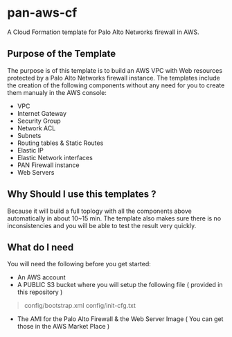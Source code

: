# pan-aws-cf
A Cloud Formation template for Palo Alto Networks firewall in AWS.

## Purpose of the Template
The purpose is of this template is to build an AWS VPC with Web resources protected by a Palo Alto Networks firewall instance.
The templates include the creation of the following components without any need for you to create them  manualy in the AWS console:
- VPC
- Internet Gateway
- Security Group
- Network ACL
- Subnets
- Routing tables &  Static Routes
- Elastic IP
- Elastic Network interfaces
- PAN Firewall instance
- Web Servers

## Why Should I use this templates ?
Because it will build a full toplogy with all the components above automatically in about 10~15 min.
The template also makes sure there is no inconsistencies and you will be able to test the result very quickly.

## What do I need 
You will need the following before you get started:
- An AWS account
- A PUBLIC S3 bucket where you will setup the following file ( provided in this repository )
> config/bootstrap.xml
> config/init-cfg.txt
- The AMI for the Palo Alto Firewall & the Web Server Image ( You can get those in the AWS Market Place )


